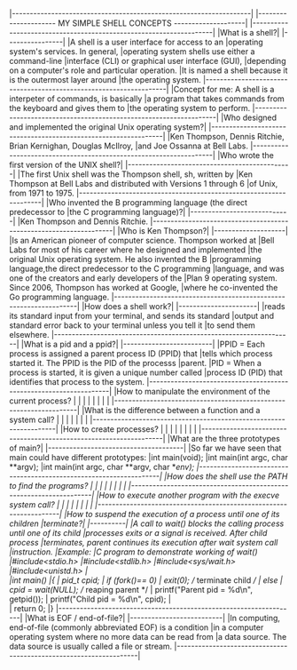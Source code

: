 |-------------------------------------------------------------------|
|--------------------- MY SIMPLE SHELL CONCEPTS --------------------|
|-------------------------------------------------------------------|
|What is a shell?|
|----------------|
|A shell is a user interface for access to an
|operating system's services. In general,
|operating system shells use either a command-line
|interface (CLI) or graphical user interface (GUI),
|depending on a computer's role and particular operation.
|It is named a shell because it is the outermost layer around
|the operating system.
|-------------------------------------------------------------------|
|Concept for me: A shell is a interpeter of commands, is basically
|a program that takes commands from the keyboard and gives them to 
|the operating system to perform.
|-------------------------------------------------------------------|
|Who designed and implemented the original Unix operating system?|
|----------------------------------------------------------------|
|Ken Thompson, Dennis Ritchie, Brian Kernighan, Douglas McIlroy, 
|and Joe Ossanna at Bell Labs.
|-------------------------------------------------------------------|
|Who wrote the first version of the UNIX shell?|
|----------------------------------------------|
|The first Unix shell was the Thompson shell, sh, written by 
|Ken Thompson at Bell Labs and distributed with Versions 1 through 6
|of Unix, from 1971 to 1975.
|-------------------------------------------------------------------|
|Who invented the B programming language (the direct predecessor to
|the C programming language)?|
|----------------------------|
|Ken Thompson and Dennis Ritchie.
|-------------------------------------------------------------------|
|Who is Ken Thompson?|
|--------------------|
|Is an American pioneer of computer science. Thompson worked at 
|Bell Labs for most of his career where he designed and implemented
|the original Unix operating system. He also invented the B 
|programming language,the direct predecessor to the C programming 
|language, and was one of the creators and early developers of the 
|Plan 9 operating system. Since 2006, Thompson has worked at Google,
|where he co-invented the Go programming language.
|-------------------------------------------------------------------|
|How does a shell work?|
|----------------------|
|reads its standard input from your terminal, and sends its standard
|output and standard error back to your terminal unless you tell it
|to send them elsewhere.
|-------------------------------------------------------------------|
|What is a pid and a ppid?|
|-------------------------|
|PPID = Each process is assigned a parent process ID (PPID) that 
|tells which process started it. The PPID is the PID of the processs
|parent.
|PID = When a process is started, it is given a unique number called
|process ID (PID) that identifies that process to the system.
|-------------------------------------------------------------------|
|How to manipulate the environment of the current process?
|
|
|
|
|
|
|
|
|-------------------------------------------------------------------|
|What is the difference between a function and a system call?
|
|
|
|
|
|
|
|-------------------------------------------------------------------|
|How to create processes?
|
|
|
|
|
|
|
|
|-------------------------------------------------------------------|
|What are the three prototypes of main?|
|--------------------------------------|
|So far we have seen that main could have different prototypes:
|int main(void);
|int main(int argc, char **argv);
|int main(int argc, char **argv, char **env);
|-------------------------------------------------------------------|
|How does the shell use the PATH to find the programs?
|
|
|
|
|
|
|
|
|-------------------------------------------------------------------|
|How to execute another program with the execve system call?
|
|
|
|
|
|
|
|
|-------------------------------------------------------------------|
|How to suspend the execution of a process until one of its children 
|terminate?|
|----------|
|A call to wait() blocks the calling process until one of its child
|processes exits or a signal is received. After child process 
|terminates, parent continues its execution after wait system call
|instruction.
|Example:
|C program to demonstrate working of wait() 
|#include<stdio.h> 
|#include<stdlib.h> 
|#include<sys/wait.h> 
|#include<unistd.h> 
|  
|int main() 
|{ 
|    pid_t cpid; 
|    if (fork()== 0) 
|        exit(0);           /* terminate child */
|    else
|        cpid = wait(NULL); /* reaping parent */
|    printf("Parent pid = %d\n", getpid()); 
|    printf("Child pid = %d\n", cpid); 
|  
|    return 0; 
|} 
|-------------------------------------------------------------------|
|What is EOF / end-of-file?|
|--------------------------|
|In computing, end-of-file (commonly abbreviated EOF) is a condition
|in a computer operating system where no more data can be read from 
|a data source. The data source is usually called a file or stream.
|-------------------------------------------------------------------|
